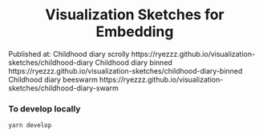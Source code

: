 
<h1 align="center">
Visualization Sketches for Embedding</h1>
Published at: 
Childhood diary scrolly https://ryezzz.github.io/visualization-sketches/childhood-diary
Childhood diary binned https://ryezzz.github.io/visualization-sketches/childhood-diary-binned
Childhood diary beeswarm https://ryezzz.github.io/visualization-sketches/childhood-diary-swarm






### **To develop locally**

    yarn develop



